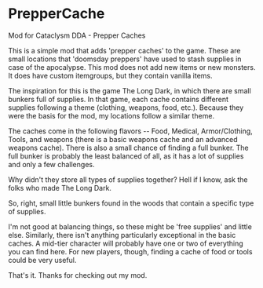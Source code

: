 # PrepperCache
Mod for Cataclysm DDA - Prepper Caches

This is a simple mod that adds 'prepper caches' to the game.  These are small locations that 'doomsday preppers' have used to stash supplies in case of the apocalypse.  This mod does not add new items or new monsters.  It does have custom itemgroups, but they contain vanilla items.

The inspiration for this is the game The Long Dark, in which there are small bunkers full of supplies.  In that game, each cache contains different supplies following a theme (clothing, weapons, food, etc.).  Because they were the basis for the mod, my locations follow a similar theme.

The caches come in the following flavors --
Food, Medical, Armor/Clothing, Tools, and weapons (there is a basic weapons cache and an advanced weapons cache).  There is also a small chance of finding a full bunker.  The full bunker is probably the least balanced of all, as it has a lot of supplies and only a few challenges.

Why didn't they store all types of supplies together?  Hell if I know, ask the folks who made The Long Dark.

So, right, small little bunkers found in the woods that contain a specific type of supplies.

I'm not good at balancing things, so these might be 'free supplies' and little else.  Similarly, there isn't anything particularly exceptional in the basic caches.  A mid-tier character will probably have one or two of everything you can find here.  For new players, though, finding a cache of food or tools could be very useful.

That's it.  Thanks for checking out my mod.
